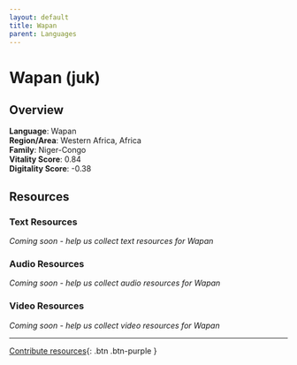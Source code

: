 ```yaml
---
layout: default
title: Wapan
parent: Languages
---
```


# Wapan (juk)

## Overview

**Language**: Wapan  
**Region/Area**: Western Africa, Africa  
**Family**: Niger-Congo  
**Vitality Score**: 0.84  
**Digitality Score**: -0.38  

## Resources

### Text Resources
*Coming soon - help us collect text resources for Wapan*

### Audio Resources
*Coming soon - help us collect audio resources for Wapan*

### Video Resources
*Coming soon - help us collect video resources for Wapan*

---

[Contribute resources](https://fairtrain.github.io/){: .btn .btn-purple }
